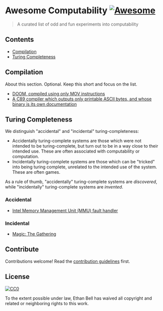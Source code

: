 # Awesome Computability [![Awesome](https://awesome.re/badge.svg)](https://awesome.re)

> A curated list of odd and fun experiments into computability


## Contents

- [Compilation](#compilaiton)
- [Turing Completeness](#turing-completeness)


## Compilation

About this section. Optional. Keep this short and focus on the list.

- [DOOM, compiled using only MOV instructions](https://github.com/xoreaxeaxeax/movfuscator/tree/master/validation/doom)
- [A C89 compiler which outputs only printable ASCII bytes, and whose binary is its own documentation](http://tom7.org/abc/)


## Turing Completeness

We distinguish "accidental" and "incidental" turing-completeness:
- Accidentally turing-complete systems are those which were not intended to be turing-complete, but turn out to be in a way close to their intended use. These are often associated with computability or computation.
- Incidentally turing-complete systems are those which can be "tricked" into being turing complete, unrelated to the intended use of the system. These are often games.

As a rule of thumb, "accidentally" turing-complete systems are _discovered_, while "incidentally" turing-complete systems are _invented_.

### Accidental
- [Intel Memory Management Unit (MMU) fault handler](https://github.com/jbangert/trapcc)

### Incidental
- [Magic: The Gathering](https://arxiv.org/abs/1904.09828)

## Contribute

Contributions welcome! Read the [contribution guidelines](contributing.md) first.


## License

[![CC0](https://mirrors.creativecommons.org/presskit/buttons/88x31/svg/cc-zero.svg)](https://creativecommons.org/publicdomain/zero/1.0)

To the extent possible under law, Ethan Bell has waived all copyright and
related or neighboring rights to this work.
